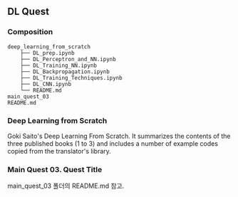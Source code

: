 ## DL Quest

### Composition


```
deep_learning_from_scratch
    ├── DL_prep.ipynb
    ├── DL_Perceptron_and_NN.ipynb
    ├── DL_Training_NN.ipynb
    ├── DL_Backpropagation.ipynb
    ├── DL_Training_Techniques.ipynb
    ├── DL_CNN.ipynb
    └── README.md
main_quest_03
README.md
```


### Deep Learning from Scratch


Goki Saito's Deep Learning From Scratch. It summarizes the contents of the three published books (1 to 3) and includes a number of example codes copied from the translator's library.


### Main Quest 03. Quest Title


main_quest_03 폴더의 README.md 참고.  


